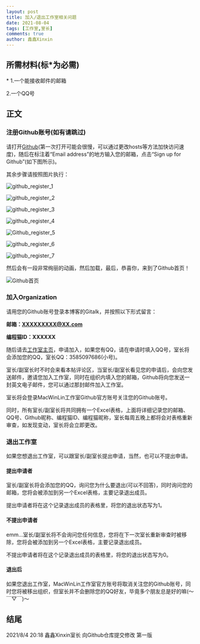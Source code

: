 ```yaml
---
layout: post
title: 加入/退出工作室相关问题
date: 2021-08-04
tags: [工作室,室长]
comments: true
author: 鑫鑫Xinxin
---
```


## 所需材料(标\*为必需)

\* 1.一个能接收邮件的邮箱

2.一个QQ号
## 正文

### 注册Github账号(如有请跳过)
请打开[Github](https://github.com/)(第一次打开可能会很慢，可以通过更改hosts等方法加快访问速度)，随后在标注着“Email address”的地方输入您的邮箱，点击“Sign up for Github”(如下图所示)。

其余步骤请按照图片执行：

![github_register_1](https://user-images.githubusercontent.com/88317432/128173619-cf1db4d5-11c1-47e3-abd4-e0fa3039097e.png)

![github_register_2](https://user-images.githubusercontent.com/88317432/128173645-3f813c07-998d-49cd-8a01-8ee3fb675706.png)

![github_register_3](https://user-images.githubusercontent.com/88317432/128173661-924478f6-c3fd-4bff-b5f9-2967d892b009.png)

![github_register_4](https://user-images.githubusercontent.com/88317432/128173685-fbeb7844-444b-42ff-be2f-1257bb5f8ebc.png)

![Github_register_5](https://user-images.githubusercontent.com/88317432/128202422-c31cf867-a0f6-4018-bab3-248ea48889c2.png)

![github_register_6](https://user-images.githubusercontent.com/88317432/128174481-214c702c-0f34-49de-af1f-e26dccbe7023.png)

![github_register_7](https://user-images.githubusercontent.com/88317432/128286959-2bbf44d4-7d3a-430f-8cae-503d37680f00.png)

然后会有一段非常绚丽的动画，然后加载，最后，恭喜你，来到了Github首页！

![Github首页](https://user-images.githubusercontent.com/88317432/128175496-0664d173-afb1-409b-8603-30a99b61d869.png)

### 加入Organization

请用您的Github账号登录本博客的Gitalk，并按照以下形式留言：

**邮箱：XXXXXXXXX@XX.com**

**编程猫ID：XXXXXX**

随后请去[工作室主页](https://shequ.codemao.cn/work_shop/7864)，申请加入，如果您有QQ，请在申请时填入QQ号，室长将会添加您的QQ，室长QQ：3585097686(小号)。

室长/副室长时不时会来看本帖评论区，当室长/副室长看见您的申请后，会向您发送邮件，邀请您加入工作室，同时在组织内填入您的邮箱，Github将向您发送一封英文电子邮件，您可以通过那封邮件加入工作室。

室长将会登录MacWinLin工作室Github官方账号关注您的Github账号。

同时，所有室长/副室长将共同拥有一个Excel表格，上面将详细记录您的邮箱、QQ号、Github昵称、编程猫ID、编程猫昵称，室长每周五晚上都将会对表格重新审查，如发现变动，室长将会立即更改。

### 退出工作室

如果您想退出工作室，可以跟室长/副室长提出申请，当然，也可以不提出申请。

#### 提出申请者

室长/副室长将会添加您的QQ，询问您为什么要退出(可以不回答)，同时询问您的邮箱，您将会被添加到另一个Excel表格，主要记录退出成员。

提出申请者将在这个记录退出成员的表格里，将您的退出状态写为1。

#### 不提出申请者

emm...室长/副室长将不会询问您任何信息，您将在下一次室长重新审查时被移除，您将会被添加到另一个Excel表格，主要记录退出成员。

不提出申请者将在这个记录退出成员的表格里，将您的退出状态写为0。

#### 退出后

如果您退出工作室，MacWinLin工作室官方账号将取消关注您的Github账号，同时您将被移出组织，但室长并不会删除您的QQ好友，毕竟多个朋友总是好的嘛(～￣▽￣)～

## 结尾

2021/8/4 20:18 鑫鑫Xinxin室长 向Github仓库提交修改  第一版
